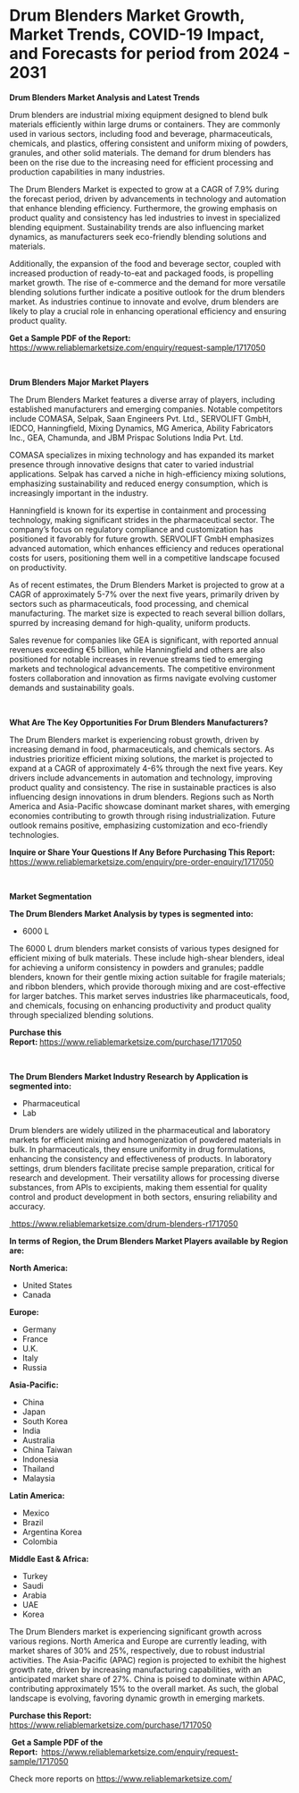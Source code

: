 <p><h1>Drum Blenders Market Growth, Market Trends, COVID-19 Impact, and Forecasts for period from 2024 - 2031</h1></p><p><strong>Drum Blenders Market Analysis and Latest Trends</strong></p>
<p><p>Drum blenders are industrial mixing equipment designed to blend bulk materials efficiently within large drums or containers. They are commonly used in various sectors, including food and beverage, pharmaceuticals, chemicals, and plastics, offering consistent and uniform mixing of powders, granules, and other solid materials. The demand for drum blenders has been on the rise due to the increasing need for efficient processing and production capabilities in many industries.</p><p>The Drum Blenders Market is expected to grow at a CAGR of 7.9% during the forecast period, driven by advancements in technology and automation that enhance blending efficiency. Furthermore, the growing emphasis on product quality and consistency has led industries to invest in specialized blending equipment. Sustainability trends are also influencing market dynamics, as manufacturers seek eco-friendly blending solutions and materials.</p><p>Additionally, the expansion of the food and beverage sector, coupled with increased production of ready-to-eat and packaged foods, is propelling market growth. The rise of e-commerce and the demand for more versatile blending solutions further indicate a positive outlook for the drum blenders market. As industries continue to innovate and evolve, drum blenders are likely to play a crucial role in enhancing operational efficiency and ensuring product quality.</p></p>
<p><strong>Get a Sample PDF of the Report:&nbsp;</strong> <a href="https://www.reliablemarketsize.com/enquiry/request-sample/1717050?utm_campaign=1131&utm_medium=2&utm_source=Github&utm_content=ia&utm_term=28122024&utm_id=drum-blenders">https://www.reliablemarketsize.com/enquiry/request-sample/1717050</a></p>
<p>&nbsp;</p>
<p><strong>Drum Blenders Major Market Players</strong></p>
<p><p>The Drum Blenders Market features a diverse array of players, including established manufacturers and emerging companies. Notable competitors include COMASA, Selpak, Saan Engineers Pvt. Ltd., SERVOLIFT GmbH, IEDCO, Hanningfield, Mixing Dynamics, MG America, Ability Fabricators Inc., GEA, Chamunda, and JBM Prispac Solutions India Pvt. Ltd. </p><p>COMASA specializes in mixing technology and has expanded its market presence through innovative designs that cater to varied industrial applications. Selpak has carved a niche in high-efficiency mixing solutions, emphasizing sustainability and reduced energy consumption, which is increasingly important in the industry.</p><p>Hanningfield is known for its expertise in containment and processing technology, making significant strides in the pharmaceutical sector. The company’s focus on regulatory compliance and customization has positioned it favorably for future growth. SERVOLIFT GmbH emphasizes advanced automation, which enhances efficiency and reduces operational costs for users, positioning them well in a competitive landscape focused on productivity.</p><p>As of recent estimates, the Drum Blenders Market is projected to grow at a CAGR of approximately 5-7% over the next five years, primarily driven by sectors such as pharmaceuticals, food processing, and chemical manufacturing. The market size is expected to reach several billion dollars, spurred by increasing demand for high-quality, uniform products.</p><p>Sales revenue for companies like GEA is significant, with reported annual revenues exceeding €5 billion, while Hanningfield and others are also positioned for notable increases in revenue streams tied to emerging markets and technological advancements. The competitive environment fosters collaboration and innovation as firms navigate evolving customer demands and sustainability goals.</p></p>
<p>&nbsp;</p>
<p><strong>What Are The Key Opportunities For Drum Blenders Manufacturers?</strong></p>
<p><p>The Drum Blenders market is experiencing robust growth, driven by increasing demand in food, pharmaceuticals, and chemicals sectors. As industries prioritize efficient mixing solutions, the market is projected to expand at a CAGR of approximately 4-6% through the next five years. Key drivers include advancements in automation and technology, improving product quality and consistency. The rise in sustainable practices is also influencing design innovations in drum blenders. Regions such as North America and Asia-Pacific showcase dominant market shares, with emerging economies contributing to growth through rising industrialization. Future outlook remains positive, emphasizing customization and eco-friendly technologies.</p></p>
<p><strong>Inquire or Share Your Questions If Any Before Purchasing This Report:</strong> <a href="https://www.reliablemarketsize.com/enquiry/pre-order-enquiry/1717050?utm_campaign=1131&utm_medium=2&utm_source=Github&utm_content=ia&utm_term=28122024&utm_id=drum-blenders">https://www.reliablemarketsize.com/enquiry/pre-order-enquiry/1717050</a></p>
<p>&nbsp;</p>
<p><strong>Market Segmentation</strong></p>
<p><strong>The Drum Blenders Market Analysis by types is segmented into:</strong></p>
<p><ul><li>6000 L</li></ul></p>
<p><p>The 6000 L drum blenders market consists of various types designed for efficient mixing of bulk materials. These include high-shear blenders, ideal for achieving a uniform consistency in powders and granules; paddle blenders, known for their gentle mixing action suitable for fragile materials; and ribbon blenders, which provide thorough mixing and are cost-effective for larger batches. This market serves industries like pharmaceuticals, food, and chemicals, focusing on enhancing productivity and product quality through specialized blending solutions.</p></p>
<p><strong>Purchase this Report:&nbsp;</strong><a href="https://www.reliablemarketsize.com/purchase/1717050?utm_campaign=1131&utm_medium=2&utm_source=Github&utm_content=ia&utm_term=28122024&utm_id=drum-blenders">https://www.reliablemarketsize.com/purchase/1717050</a></p>
<p>&nbsp;</p>
<p><strong>The Drum Blenders Market Industry Research by Application is segmented into:</strong></p>
<p><ul><li>Pharmaceutical</li><li>Lab</li></ul></p>
<p><p>Drum blenders are widely utilized in the pharmaceutical and laboratory markets for efficient mixing and homogenization of powdered materials in bulk. In pharmaceuticals, they ensure uniformity in drug formulations, enhancing the consistency and effectiveness of products. In laboratory settings, drum blenders facilitate precise sample preparation, critical for research and development. Their versatility allows for processing diverse substances, from APIs to excipients, making them essential for quality control and product development in both sectors, ensuring reliability and accuracy.</p></p>
<p><a href="https://www.reliablemarketsize.com/drum-blenders-r1717050?utm_campaign=1131&utm_medium=2&utm_source=Github&utm_content=ia&utm_term=28122024&utm_id=drum-blenders">&nbsp;https://www.reliablemarketsize.com/drum-blenders-r1717050</a></p>
<p><strong>In terms of Region, the Drum Blenders Market Players available by Region are:</strong></p>
<p>
    <p> <strong> North America: </strong>
        <ul>
            <li>United States</li>
            <li>Canada</li>
        </ul>
        </p> 
    <p> <strong> Europe: </strong>
        <ul>
            <li>Germany</li>
            <li>France</li>
            <li>U.K.</li>
            <li>Italy</li>
            <li>Russia</li>
        </ul>
        </p> 
    <p> <strong> Asia-Pacific: </strong>
        <ul>
            <li>China</li>
            <li>Japan</li>
            <li>South Korea</li>
            <li>India</li>
            <li>Australia</li>
            <li>China Taiwan</li>
            <li>Indonesia</li>
            <li>Thailand</li>
            <li>Malaysia</li>
        </ul>
        </p> 
    <p> <strong> Latin America: </strong>
        <ul>
            <li>Mexico</li>
            <li>Brazil</li>
            <li>Argentina Korea</li>
            <li>Colombia</li>
        </ul>
        </p> 
    <p> <strong> Middle East & Africa: </strong>
        <ul>
            <li>Turkey</li>
            <li>Saudi</li>
            <li>Arabia</li>
            <li>UAE</li>
            <li>Korea</li>
        </ul>
    </p>
    </p>
<p><p>The Drum Blenders market is experiencing significant growth across various regions. North America and Europe are currently leading, with market shares of 30% and 25%, respectively, due to robust industrial activities. The Asia-Pacific (APAC) region is projected to exhibit the highest growth rate, driven by increasing manufacturing capabilities, with an anticipated market share of 27%. China is poised to dominate within APAC, contributing approximately 15% to the overall market. As such, the global landscape is evolving, favoring dynamic growth in emerging markets.</p></p>
<p><strong>Purchase this Report: </strong><a href="https://www.reliablemarketsize.com/purchase/1717050?utm_campaign=1131&utm_medium=2&utm_source=Github&utm_content=ia&utm_term=28122024&utm_id=drum-blenders">https://www.reliablemarketsize.com/purchase/1717050</a></p>
<p>&nbsp;<strong>Get a Sample PDF of the Report:&nbsp;&nbsp;</strong><a href="https://www.reliablemarketsize.com/enquiry/request-sample/1717050?utm_campaign=1131&utm_medium=2&utm_source=Github&utm_content=ia&utm_term=28122024&utm_id=drum-blenders">https://www.reliablemarketsize.com/enquiry/request-sample/1717050</a></p>
<p><strong></strong></p>
<p>Check more reports on <a href="https://www.reliablemarketsize.com/?utm_campaign=1131&utm_medium=2&utm_source=Github&utm_content=ia&utm_term=28122024&utm_id=drum-blenders">https://www.reliablemarketsize.com/</a></p>